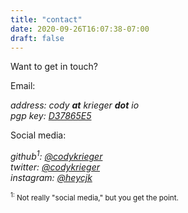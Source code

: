 ```yaml
---
title: "contact"
date: 2020-09-26T16:07:38-07:00
draft: false
---
```


Want to get in touch?

Email:
<address>
    <span class="label">address:</span> cody <strong>at</strong> krieger <strong>dot</strong> io<br />
    <span class="label">pgp key:</span> <a href="/pgp-key.txt" title="2C41 BDAB 1CCA 6C19 E9AA EA2B 7BB7 8ABD D378 65E5">D37865E5</a>
</address>

Social media:
<address>
    <span class="label">github<sup>1</sup>:</span> <a href="https://github.com/codykrieger">@codykrieger</a><br />
    <span class="label">twitter:</span> <a href="https://twitter.com/codykrieger">@codykrieger</a><br />
    <span class="label">instagram:</span> <a href="https://www.instagram.com/heycjk/">@heycjk</a>
</address>

<small class="deemphasized"><sup>1:</sup> Not really "social media," but you get the point.</small>
